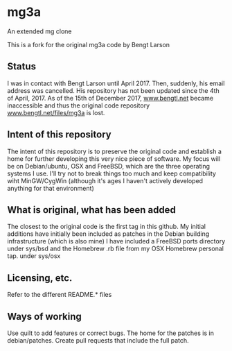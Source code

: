 # mg3a
An extended mg clone

This is a fork for the original mg3a code by Bengt Larson

## Status

I was in contact with Bengt Larson until April 2017. Then, suddenly, his email address was cancelled.
His repository has not been updated since the 4th of April, 2017.  As of the 15th of December 2017, www.bengtl.net became inaccessible and thus the original code repository www.bengtl.net/files/mg3a is lost. 

## Intent of this repository

The intent of this repository is to preserve the original code and establish a home for further developing this very nice piece of software. My focus will be on Debian/ubuntu, OSX and FreeBSD, which are the three operating systems I use. I'll try not to break things too much and keep compatibility wiht MinGW/CygWin (although it's ages I haven't actively developed anything for that environment)

## What is original, what has been added

The closest to the original code is the first tag in this github. My initial additions have initially been included as patches in the Debian building infrastructure (which is also mine) I have included a FreeBSD ports directory under sys/bsd and the Homebrew .rb file from my OSX Homebrew personal tap. under sys/osx

## Licensing, etc. 

Refer to the different README.* files

## Ways of working

Use quilt to add features or correct bugs. The home for the patches is in debian/patches. Create pull requests that include the full patch.

